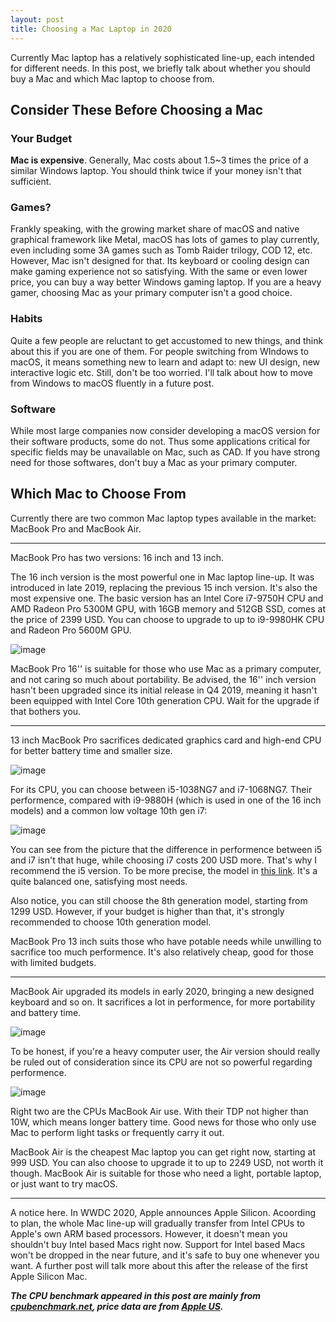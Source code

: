 ```yaml
---
layout: post
title: Choosing a Mac Laptop in 2020
---
```




Currently Mac laptop has a relatively sophisticated line-up, each intended for different needs. In this post, we briefly talk about whether you should buy a Mac and which Mac laptop to choose from.



## Consider These Before Choosing a Mac

### Your Budget

**Mac is expensive**. Generally, Mac costs about 1.5~3 times the price of a similar Windows laptop. You should think twice if your money isn't that sufficient.

### Games?

Frankly speaking, with the growing market share of macOS and native graphical framework like Metal, macOS has lots of games to play currently, even including some 3A games such as Tomb Raider trilogy, COD 12, etc. However, Mac isn't designed for that. Its keyboard or cooling design can make gaming experience not so satisfying. With the same or even lower price, you can buy a way better Windows gaming laptop. If you are a heavy gamer, choosing Mac as your primary computer isn't a good choice. 

### Habits

Quite a few people are reluctant to get accustomed to new things, and think about this if you are one of them. For people switching from WIndows to macOS, it means something new to learn and adapt to: new UI design, new interactive logic etc. Still, don't be too worried. I'll talk about how to move from Windows to macOS fluently in a future post.

### Software

While most large companies now consider developing a macOS version for their software products, some do not. Thus some applications critical for specific fields may be unavailable on Mac, such as CAD. If you have strong need for those softwares, don't buy a Mac as your primary computer.



## Which Mac to Choose From

Currently there are two common Mac laptop types available in the market: MacBook Pro and MacBook Air.

---

MacBook Pro has two versions: 16 inch and 13 inch.

The 16 inch version is the most powerful one in Mac laptop line-up. It was introduced in late 2019, replacing the previous 15 inch version. It's also the most expensive one. The basic version has an Intel Core i7-9750H CPU and AMD Radeon Pro 5300M GPU, with 16GB memory and 512GB SSD, comes at the price of 2399 USD. You can choose to upgrade to up to i9-9980HK CPU and Radeon Pro 5600M GPU.

![image](https://raw.githubusercontent.com/Lincoln-Zhou/Lincoln-Zhou.github.io/master/images/mbp16.jpeg)

MacBook Pro 16'' is suitable for those who use Mac as a primary computer, and not caring so much about portability. Be advised, the 16'' inch version hasn't been upgraded since its initial release in Q4 2019, meaning it hasn't been equipped with Intel Core 10th generation CPU. Wait for the upgrade if that bothers you.

---

13 inch MacBook Pro sacrifices dedicated graphics card and high-end CPU for better battery time and smaller size.

![image](https://raw.githubusercontent.com/Lincoln-Zhou/Lincoln-Zhou.github.io/master/images/mbp13.jpeg)

For its CPU, you can choose between i5-1038NG7 and i7-1068NG7. Their performence, compared with i9-9880H (which is used in one of the 16 inch models) and a common low voltage 10th gen i7:

![image](https://raw.githubusercontent.com/Lincoln-Zhou/Lincoln-Zhou.github.io/master/images/Picture3.png)

You can see from the picture that the difference in performence between i5 and i7 isn't that huge, while choosing i7 costs 200 USD more. That's why I recommend the i5 version. To be more precise, the model in [this link](https://www.apple.com/shop/buy-mac/macbook-pro/13-inch-space-gray-2.0ghz-quad-core-processor-with-turbo-boost-up-to-3.8ghz-512gb#). It's a quite balanced one, satisfying most needs.



Also notice, you can still choose the 8th generation model, starting from 1299 USD. However, if your budget is higher than that, it's strongly recommended to choose 10th generation model.



MacBook Pro 13 inch suits those who have potable needs while unwilling to sacrifice too much performence. It's also relatively cheap, good for those with limited budgets.

---

MacBook Air upgraded its models in early 2020, bringing a new designed keyboard and so on. It sacrifices a lot in performence, for more portability and battery time.

![image](https://raw.githubusercontent.com/Lincoln-Zhou/Lincoln-Zhou.github.io/master/images/mba2020.jpeg)

To be honest, if you're a heavy computer user, the Air version should really be ruled out of consideration since its CPU are not so powerful regarding performence.

![image](https://raw.githubusercontent.com/Lincoln-Zhou/Lincoln-Zhou.github.io/master/images/Picture5.png)

Right two are the CPUs MacBook Air use. With their TDP not higher than 10W, which means longer battery time. Good news for those who only use Mac to perform light tasks or frequently carry it out.



MacBook Air is the cheapest Mac laptop you can get right now, starting at 999 USD. You can also choose to upgrade it to up to 2249 USD, not worth it though. MacBook Air is suitable for those who need a light, portable laptop, or just want to try macOS.

---

A notice here. In WWDC 2020, Apple announces Apple Silicon. Acoording to plan, the whole Mac line-up will gradually transfer from Intel CPUs to Apple's own ARM based processors. However, it doesn't mean you shouldn't buy Intel based Macs right now. Support for Intel based Macs won't be dropped in the near future, and it's safe to buy one whenever you want. A further post will talk more about this after the release of the first Apple Silicon Mac.



***The CPU benchmark appeared in this post are mainly from [cpubenchmark.net](https://www.cpubenchmark.net), price data are from [Apple US](https://www.apple.com/).***